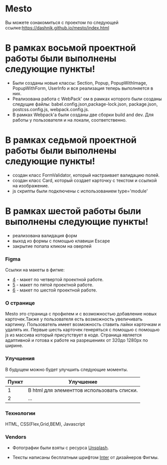 # Mesto

Вы можете ознакомиться с проектом по следующей ссылке:https://dashnik.github.io/mesto/index.html

# В рамках восьмой проектной работы были выполнены следующие пункты!

  - Были созданы новые классы: Section, Popup, PopupWithImage, PopupWithForm, UserInfo и вся реализация теперь выполняется в них.
  - Реализована работа с WebPack' ом в рамках которого были созданы следущие файлы: babel.config.json,package-lock.json, package.json, postcss.config.js, webpack.config.js.
  - В рамках Webpack'а были созданы две сборки build and dev. Для работы у пользователя и на локали, соответственно.


# В рамках седьмой проектной работы были выполнены следующие пункты!

  - создан класс FormValidator, который настраивает валидацию полей.
  - создан класс Card, который создает карточку с текстом и ссылкой на изображение.
  - js скрипты были подключены с использованием type='module'


# В рамках шестой работы были выполнены следующие пункты!

  - реализована валидация форм
  - выход из формы с помощью клавиши Escape
  - закрытие попапа кликом на оверлей

### Figma

Ссылки на макеты в фигме:

* [4] - макет по четвертой проектной работе.
* [5] - макет по пятой проектной работе.
* [6] - макет по шестой проектной работе.

### О странице

Mesto это страница с профилем и с возможностью добавление новых карточек.Также у пользователя есть возможность увеличивать картинку. Пользователь имеет возможность ставить лайки карточкам и удалять их. Первые шесть карточек генеряться с помощью с помощью js из массива который присутствует в коде. 
Страница является адаптивной и готова к работе на разрешениях от 320до 1280px по ширине.

###  Улучшения

В будущем можно будет улучшить следующие моменты.

| Пункт | Улучшение |
| ------ | ------ |
| 1 | В html для элементтов использовать списки. |
| 2 | ... |


### Технологии

HTML, CSS(Flex,Grid,BEM), Javascript


### Vendors

* Фотографии были взяты с ресурса [Unsplash].
*  Тексты написаны бесплатным шрифтом [Inter] от дизайнеров Фигмы.



   [4]: <https://www.figma.com/file/StZjf8HnoeLdiXS7dYrLAh/JavaScript.-Sprint-4> 
   [5]: <https://www.figma.com/file/nlYpT4VhFiwimn2YlncrcF/JavaScript.-Sprint-5>
   [6]: <https://www.figma.com/file/XNaGNEZD5NEjeyJzAT4gMb/JavaScript.-Sprint-6>
   [Unsplash]: <https://unsplash.com/>
   [Inter]: <https://rsms.me/inter/>



 
